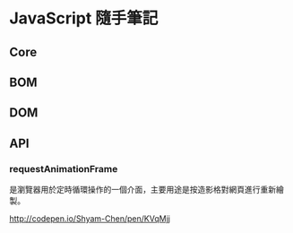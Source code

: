 # JavaScript 隨手筆記

## Core

## BOM

## DOM

## API

### requestAnimationFrame
是瀏覽器用於定時循環操作的一個介面，主要用途是按造影格對網頁進行重新繪製。

http://codepen.io/Shyam-Chen/pen/KVqMjj
